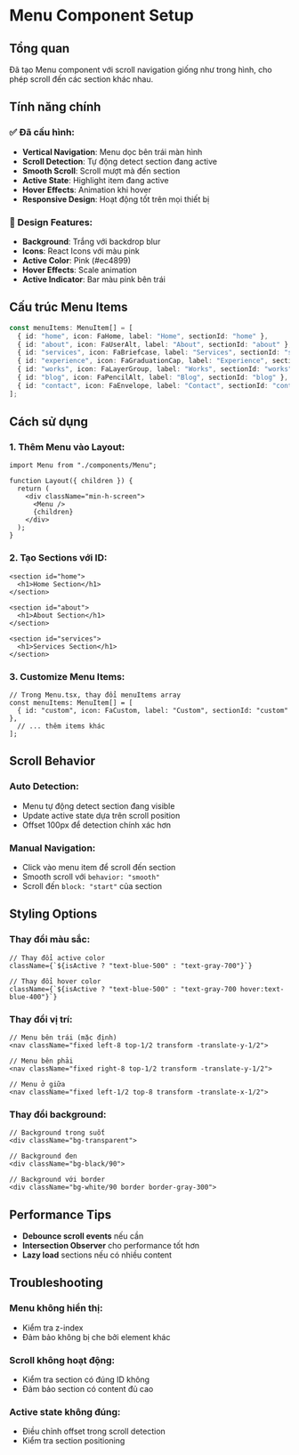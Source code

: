 # Menu Component Setup

## Tổng quan

Đã tạo Menu component với scroll navigation giống như trong hình, cho phép scroll đến các section khác nhau.

## Tính năng chính

### ✅ Đã cấu hình:

- **Vertical Navigation**: Menu dọc bên trái màn hình
- **Scroll Detection**: Tự động detect section đang active
- **Smooth Scroll**: Scroll mượt mà đến section
- **Active State**: Highlight item đang active
- **Hover Effects**: Animation khi hover
- **Responsive Design**: Hoạt động tốt trên mọi thiết bị

### 🎨 Design Features:

- **Background**: Trắng với backdrop blur
- **Icons**: React Icons với màu pink
- **Active Color**: Pink (#ec4899)
- **Hover Effects**: Scale animation
- **Active Indicator**: Bar màu pink bên trái

## Cấu trúc Menu Items

```typescript
const menuItems: MenuItem[] = [
  { id: "home", icon: FaHome, label: "Home", sectionId: "home" },
  { id: "about", icon: FaUserAlt, label: "About", sectionId: "about" },
  { id: "services", icon: FaBriefcase, label: "Services", sectionId: "services" },
  { id: "experience", icon: FaGraduationCap, label: "Experience", sectionId: "experience" },
  { id: "works", icon: FaLayerGroup, label: "Works", sectionId: "works" },
  { id: "blog", icon: FaPencilAlt, label: "Blog", sectionId: "blog" },
  { id: "contact", icon: FaEnvelope, label: "Contact", sectionId: "contact" },
];
```

## Cách sử dụng

### 1. Thêm Menu vào Layout:

```tsx
import Menu from "./components/Menu";

function Layout({ children }) {
  return (
    <div className="min-h-screen">
      <Menu />
      {children}
    </div>
  );
}
```

### 2. Tạo Sections với ID:

```tsx
<section id="home">
  <h1>Home Section</h1>
</section>

<section id="about">
  <h1>About Section</h1>
</section>

<section id="services">
  <h1>Services Section</h1>
</section>
```

### 3. Customize Menu Items:

```tsx
// Trong Menu.tsx, thay đổi menuItems array
const menuItems: MenuItem[] = [
  { id: "custom", icon: FaCustom, label: "Custom", sectionId: "custom" },
  // ... thêm items khác
];
```

## Scroll Behavior

### Auto Detection:

- Menu tự động detect section đang visible
- Update active state dựa trên scroll position
- Offset 100px để detection chính xác hơn

### Manual Navigation:

- Click vào menu item để scroll đến section
- Smooth scroll với `behavior: "smooth"`
- Scroll đến `block: "start"` của section

## Styling Options

### Thay đổi màu sắc:

```tsx
// Thay đổi active color
className={`${isActive ? "text-blue-500" : "text-gray-700"}`}

// Thay đổi hover color
className={`${isActive ? "text-blue-500" : "text-gray-700 hover:text-blue-400"}`}
```

### Thay đổi vị trí:

```tsx
// Menu bên trái (mặc định)
<nav className="fixed left-8 top-1/2 transform -translate-y-1/2">

// Menu bên phải
<nav className="fixed right-8 top-1/2 transform -translate-y-1/2">

// Menu ở giữa
<nav className="fixed left-1/2 top-8 transform -translate-x-1/2">
```

### Thay đổi background:

```tsx
// Background trong suốt
<div className="bg-transparent">

// Background đen
<div className="bg-black/90">

// Background với border
<div className="bg-white/90 border border-gray-300">
```

## Performance Tips

- **Debounce scroll events** nếu cần
- **Intersection Observer** cho performance tốt hơn
- **Lazy load** sections nếu có nhiều content

## Troubleshooting

### Menu không hiển thị:

- Kiểm tra z-index
- Đảm bảo không bị che bởi element khác

### Scroll không hoạt động:

- Kiểm tra section có đúng ID không
- Đảm bảo section có content đủ cao

### Active state không đúng:

- Điều chỉnh offset trong scroll detection
- Kiểm tra section positioning
